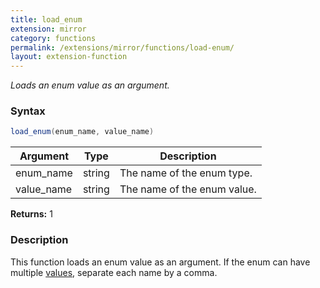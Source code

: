 ```yaml
---
title: load_enum
extension: mirror
category: functions
permalink: /extensions/mirror/functions/load-enum/
layout: extension-function
---
```


_Loads an enum value as an argument._

### Syntax ###
```cs
load_enum(enum_name, value_name)
```

| Argument | Type | Description |
| --- | --- | --- |
| enum_name | string | The name of the enum type. |
| value_name | string | The name of the enum value. |

**Returns:** 1

### Description

This function loads an enum value as an argument. If the enum can have multiple [values](https://docs.microsoft.com/en-us/dotnet/api/system.flagsattribute?view=netframework-4.7), separate each name by a comma. 

